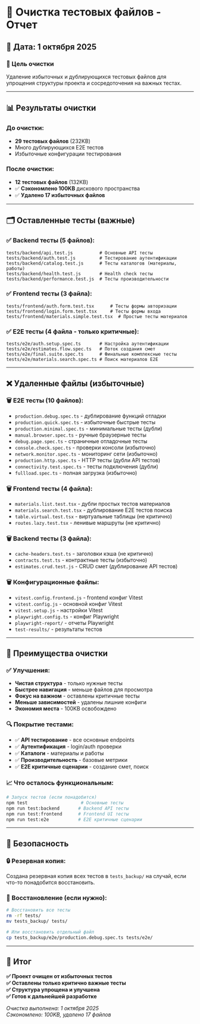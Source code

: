 # 🧹 Очистка тестовых файлов - Отчет

## 📅 Дата: 1 октября 2025

### 🎯 Цель очистки
Удаление избыточных и дублирующихся тестовых файлов для упрощения структуры проекта и сосредоточения на важных тестах.

---

## 📊 Результаты очистки

### До очистки:
- **29 тестовых файлов** (232KB)
- Много дублирующихся E2E тестов
- Избыточные конфигурации тестирования

### После очистки:
- **12 тестовых файлов** (132KB) 
- ✅ **Сэкономлено 100KB** дискового пространства
- ✅ **Удалено 17 избыточных файлов**

---

## 🗂️ Оставленные тесты (важные)

### ✅ Backend тесты (5 файлов):
```
tests/backend/api.test.js          # Основные API тесты
tests/backend/auth.test.js         # Тестирование аутентификации  
tests/backend/catalog.test.js      # Тесты каталогов (материалы, работы)
tests/backend/health.test.js       # Health check тесты
tests/backend/performance.test.js  # Тесты производительности
```

### ✅ Frontend тесты (3 файла):
```
tests/frontend/auth.form.test.tsx      # Тесты формы авторизации
tests/frontend/login.form.test.tsx     # Тесты формы входа
tests/frontend/materials.simple.test.tsx  # Простые тесты материалов
```

### ✅ E2E тесты (4 файла - только критичные):
```
tests/e2e/auth.setup.spec.ts       # Настройка аутентификации
tests/e2e/estimates.flow.spec.ts   # Поток создания смет
tests/e2e/final.suite.spec.ts      # Финальные комплексные тесты
tests/e2e/materials.search.spec.ts # Поиск материалов E2E
```

---

## ❌ Удаленные файлы (избыточные)

### 🗑️ E2E тесты (10 файлов):
- `production.debug.spec.ts` - дублирование функций отладки
- `production.quick.spec.ts` - избыточные быстрые тесты  
- `production.minimal.spec.ts` - минимальные тесты (дубли)
- `manual.browser.spec.ts` - ручные браузерные тесты
- `debug.page.spec.ts` - страничные отладочные тесты
- `console.check.spec.ts` - проверки консоли (избыточно)
- `network.monitor.spec.ts` - мониторинг сети (избыточно)
- `production.http.spec.ts` - HTTP тесты (дубли API тестов)
- `connectivity.test.spec.ts` - тесты подключения (дубли)
- `fullload.spec.ts` - полная загрузка (избыточно)

### 🗑️ Frontend тесты (4 файла):
- `materials.list.test.tsx` - дубли простых тестов материалов
- `materials.search.test.tsx` - дублирование E2E тестов поиска
- `table.virtual.test.tsx` - виртуальные таблицы (не критично)
- `routes.lazy.test.tsx` - ленивые маршруты (не критично)

### 🗑️ Backend тесты (3 файла):
- `cache-headers.test.ts` - заголовки кэша (не критично)
- `contracts.test.ts` - контрактные тесты (избыточно)
- `estimates.crud.test.js` - CRUD смет (дублирование API тестов)

### 🗑️ Конфигурационные файлы:
- `vitest.config.frontend.js` - frontend конфиг Vitest
- `vitest.config.js` - основной конфиг Vitest  
- `vitest.setup.js` - настройки Vitest
- `playwright.config.ts` - конфиг Playwright
- `playwright-report/` - отчеты Playwright
- `test-results/` - результаты тестов

---

## 🎯 Преимущества очистки

### ✅ Улучшения:
- **Чистая структура** - только нужные тесты
- **Быстрее навигация** - меньше файлов для просмотра
- **Фокус на важном** - оставлены критичные тесты
- **Меньше зависимостей** - удалены лишние конфиги
- **Экономия места** - 100KB освобождено

### 🔍 Покрытие тестами:
- ✅ **API тестирование** - все основные endpoints  
- ✅ **Аутентификация** - login/auth проверки
- ✅ **Каталоги** - материалы и работы
- ✅ **Производительность** - базовые метрики
- ✅ **E2E критичные сценарии** - создание смет, поиск

### 📈 Что осталось функциональным:
```bash
# Запуск тестов (если понадобится)
npm test                    # Основные тесты
npm run test:backend       # Backend API тесты  
npm run test:frontend      # Frontend UI тесты
npm run test:e2e           # E2E критичные сценарии
```

---

## 💾 Безопасность

### 🔒 Резервная копия:
Создана резервная копия всех тестов в `tests_backup/` на случай, если что-то понадобится восстановить.

### 🔄 Восстановление (если нужно):
```bash
# Восстановить все тесты
rm -rf tests/
mv tests_backup/ tests/

# Или восстановить отдельный файл
cp tests_backup/e2e/production.debug.spec.ts tests/e2e/
```

---

## 🚀 Итог

**✅ Проект очищен от избыточных тестов**  
**✅ Оставлены только критично важные тесты**  
**✅ Структура упрощена и улучшена**  
**✅ Готов к дальнейшей разработке**

*Очистка выполнена: 1 октября 2025*  
*Сэкономлено: 100KB, удалено 17 файлов*
